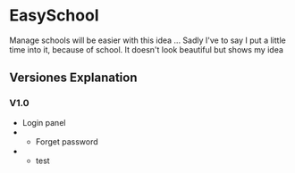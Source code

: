 # EasySchool
Manage schools will be easier with this idea ...
Sadly I've to say I put a little time into it, because of school.
It doesn't look beautiful but shows my idea

## Versiones Explanation
### V1.0
- Login panel
- + Forget password
- - test
